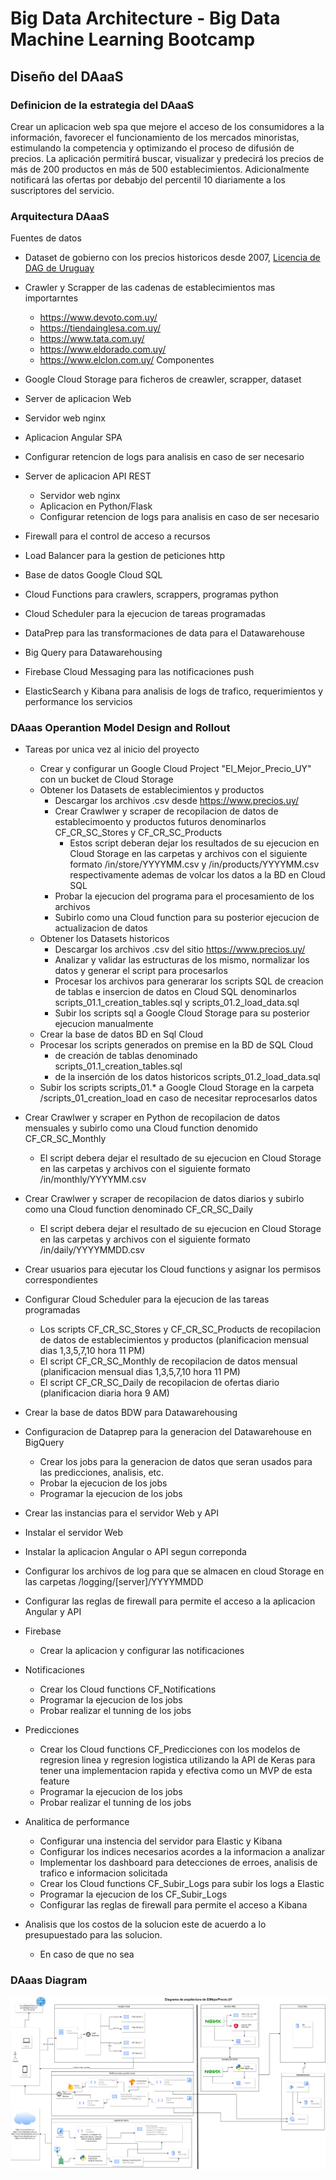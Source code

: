 
# Big Data Architecture - Big Data Machine Learning Bootcamp

## Diseño del DAaaS

### Definicion de la estrategia del DAaaS

Crear un aplicacion web spa que mejore el acceso de los consumidores a la información, favorecer el funcionamiento de los mercados minoristas, estimulando la competencia y optimizando el proceso de difusión de precios.
La aplicación permitirá buscar, visualizar y predecirá los precios de más de 200 productos en más de 500 establecimientos.
Adicionalmente notificará las ofertas por debabjo del percentil 10 diariamente a los suscriptores del servicio.

### Arquitectura DAaaS

Fuentes de datos
- Dataset de gobierno con los precios historicos desde 2007, [Licencia de DAG de Uruguay](https://www.gub.uy/agencia-gobierno-electronico-sociedad-informacion-conocimiento/sites/agencia-gobierno-electronico-sociedad-informacion-conocimiento/files/documentos/publicaciones/licencia_de_datos_abiertos_0.pdf)
  
- Crawler y Scrapper de las cadenas de establecimientos mas importarntes
  - https://www.devoto.com.uy/
  - https://tiendainglesa.com.uy/
  - https://www.tata.com.uy/
  - https://www.eldorado.com.uy/
  - https://www.elclon.com.uy/
Componentes
- Google Cloud Storage para ficheros de creawler, scrapper, dataset 
- Server de aplicacion Web
 - Servidor web nginx
 - Aplicacion Angular SPA
 - Configurar retencion de logs para analisis en caso de ser necesario
- Server de aplicacion API REST
  - Servidor web nginx
  - Aplicacion en Python/Flask
  - Configurar retencion de logs para analisis en caso de ser necesario
- Firewall para el control de acceso a recursos
- Load Balancer para la gestion de peticiones http
- Base de datos Google Cloud SQL
- Cloud Functions para crawlers, scrappers, programas python
- Cloud Scheduler para la ejecucion de tareas programadas
- DataPrep para las transformaciones de data para el Datawarehouse
- Big Query para Datawarehousing
- Firebase Cloud Messaging para las notificaciones push
- ElasticSearch y Kibana para analisis de logs de trafico, requerimientos y performance los servicios
  
### DAaas Operantion Model Design and Rollout
- Tareas por unica vez al inicio del proyecto
  - Crear y configurar un Google Cloud Project "El_Mejor_Precio_UY" con un bucket de Cloud Storage
  - Obtener los Datasets de establecimientos y productos
    - Descargar los archivos .csv desde https://www.precios.uy/
    - Crear Crawlwer y scraper de recopilacion de datos de establecimoento y productos futuros denominarlos CF_CR_SC_Stores y CF_CR_SC_Products
      - Estos script deberan dejar los resultados de su ejecucion en Cloud Storage en las carpetas y archivos con el siguiente formato  /in/store/YYYYMM.csv y /in/products/YYYYMM.csv respectivamente ademas de volcar los datos a la BD en Cloud SQL
    - Probar la ejecucion del programa para el procesamiento de los archivos
    - Subirlo como una Cloud function para su posterior ejecucion de actualizacion de datos
  - Obtener los Datasets historicos
    - Descargar los archivos .csv del sitio https://www.precios.uy/
    - Analizar y validar las estructuras de los mismo, normalizar los datos y generar el script para procesarlos
    - Procesar los archivos para generarar los scripts SQL de creacion de tablas e insercion de datos en Cloud SQL denominarlos scripts_01.1_creation_tables.sql y scripts_01.2_load_data.sql
    - Subir los scripts sql a Google Cloud Storage para su posterior ejecucion manualmente
  - Crear la base de datos BD en Sql Cloud
  - Procesar los scripts generados on premise en la BD de SQL Cloud
    - de creación de tablas denominado scripts_01.1_creation_tables.sql
    - de la inserción de los datos historicos scripts_01.2_load_data.sql
  - Subir los scripts scripts_01.* a Google Cloud Storage en la carpeta /scripts_01_creation_load en caso de necesitar reprocesarlos datos
- Crear Crawlwer y scraper en Python de recopilacion de datos mensuales y subirlo como una Cloud function denomido CF_CR_SC_Monthly
  - El script debera dejar el resultado de su ejecucion en Cloud Storage en las carpetas y archivos con el siguiente formato /in/monthly/YYYYMM.csv
- Crear Crawlwer y scraper de recopilacion de datos diarios y subirlo como una Cloud function denominado CF_CR_SC_Daily
  - El script debera dejar el resultado de su ejecucion en Cloud Storage en las carpetas y archivos con el siguiente formato /in/daily/YYYYMMDD.csv
- Crear usuarios para ejecutar los Cloud functions y asignar los permisos correspondientes
- Configurar Cloud Scheduler para la ejecucion de las tareas programadas
  - Los scripts CF_CR_SC_Stores y CF_CR_SC_Products de recopilacion de datos de establecimientos y productos (planificacion mensual dias 1,3,5,7,10 hora 11 PM)
  - El script CF_CR_SC_Monthly de recopilacion de datos mensual (planificacion mensual dias 1,3,5,7,10 hora 11 PM)
  - El script CF_CR_SC_Daily de recopilacion de ofertas diario (planificacion diaria hora 9 AM) 
- Crear la base de datos BDW para Datawarehousing
- Configuracion de Dataprep para la generacion del Datawarehouse en BigQuery
  - Crear los jobs para la generacion de datos que seran usados para las predicciones, analisis, etc.
  - Probar la ejecucion de los jobs
  - Programar la ejecucion de los jobs
-  Crear las instancias para el servidor Web y API
  -  Instalar el servidor Web
  -  Instalar la aplicacion Angular o API segun correponda
  -  Configurar los archivos de log para que se almacen en cloud Storage en las carpetas /logging/[server]/YYYYMMDD
  -  Configurar las reglas de firewall para permite el acceso a la aplicacion Angular y API
- Firebase
  - Crear la aplicacion y configurar las notificaciones
- Notificaciones
  - Crear los Cloud functions CF_Notifications
  - Programar la ejecucion de los jobs
  - Probar realizar el tunning de los jobs
- Predicciones
  - Crear los Cloud functions CF_Predicciones con los modelos de regresion linea y regresion logistica utilizando la API de Keras para tener una implementacion rapida y efectiva como un MVP de esta feature 
  - Programar la ejecucion de los jobs
  - Probar realizar el tunning de los jobs
- Analitica de performance
  - Configurar una instencia del servidor para Elastic y Kibana
  - Configurar los indices necesarios acordes a la informacion a analizar
  - Implementar los dashboard para detecciones de erroes, analisis de trafico e informacion solicitada 
  - Crear los Cloud functions CF_Subir_Logs para subir los logs a Elastic
  - Programar la ejecucion de los CF_Subir_Logs
  - Configurar las reglas de firewall para permite el acceso a Kibana

- Analisis que los costos de la solucion este de acuerdo a lo presupuestado para las solucion.
  - En caso de que no sea 
### DAaas Diagram

![Diagrama](imagenes/Diagrama.drawio.png)
  
  
  
  









